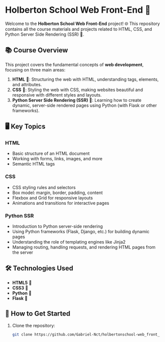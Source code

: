 # Holberton School Web Front-End 🚀

Welcome to the **Holberton School Web Front-End** project! 🌐 This repository contains all the course materials and projects related to HTML, CSS, and Python Server Side Rendering (SSR) 🔧.

## 📚 Course Overview

This project covers the fundamental concepts of **web development**, focusing on three main areas:

1. **HTML** 📝: Structuring the web with HTML, understanding tags, elements, and attributes.
2. **CSS** 🎨: Styling the web with CSS, making websites beautiful and responsive with different styles and layouts.
3. **Python Server Side Rendering (SSR)** 🐍: Learning how to create dynamic, server-side rendered pages using Python (with Flask or other frameworks).

## 🖥️ Key Topics

### HTML
- Basic structure of an HTML document
- Working with forms, links, images, and more
- Semantic HTML tags

### CSS
- CSS styling rules and selectors
- Box model: margin, border, padding, content
- Flexbox and Grid for responsive layouts
- Animations and transitions for interactive pages

### Python SSR
- Introduction to Python server-side rendering
- Using Python frameworks (Flask, Django, etc.) for building dynamic pages
- Understanding the role of templating engines like Jinja2
- Managing routing, handling requests, and rendering HTML pages from the server

## 🛠️ Technologies Used

- **HTML5** 📝
- **CSS3** 🎨
- **Python** 🐍
- **Flask** 🔧

## 🚀 How to Get Started

1. Clone the repository:
   ```bash
   git clone https://github.com/Gabriel-Nct/holbertonschool-web_front_end.git
   ```
